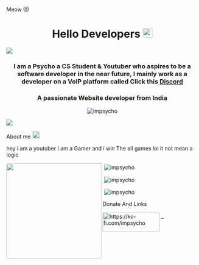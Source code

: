 Meow 😻
<h1 align="center">Hello Developers <img src="https://media.discordapp.net/attachments/864403086516682752/1085123523179188244/68747470733a2f2f656d6f6a69732e736c61636b6d6f6a69732e636f6d2f656d6f6a69732f696d616765732f313537373330353530352f373337332f68616e645f776176652e6769663f31353737333035353035.gif" width="25"/></h1>
<p align="center">

  <a href="https://github.com/ImPsYchoGod"><img src="https://readme-typing-svg.herokuapp.com?font=Time+New+Roman&color=red&size=25&center=true&vCenter=true&width=600&height=100&lines=Hello+Developers;It+me+Psycho;++;FullStack+Developer,;HTML,+CSS,+PHP,+JAVA,+PYTHON;Made+with+love..<3;"></a> 

 </p> 
<h3 align="center">I am a Psycho a CS Student & Youtuber who aspires to be a software developer in the near future, I mainly work as a developer on a VoIP platform called Click this                                           <a href="https://discord.gg/8dF4kudsWx">Discord</a></strong> </h3>

<h3 align="center">A passionate Website developer from India</h3>

<p align="center"> <img src="https://komarev.com/ghpvc/?username=impsycho &label=Profile%20views&color=ff0000&style=flat" alt="impsycho" /> </p>


<p align="left"></a><a href="https://discord.com/users/1056553052850618449"><img src="https://lanyard-profile-readme.vercel.app/api/1056553052850618449?idleMessage=%22May%20The%20Code%20Be%20With%20you%22&borderRadius=25px" /></a> 
</p>   

<p align="center">
  


 About me <img src = "https://cdn.discordapp.com/emojis/1057946941150986260.gif" width=20px>
 
  
  
  hey i am a youtuber I am a Gamer and i win The all games lol it not mean a logic

  
  <img align="left" src="https://media.discordapp.net/attachments/864403086516682752/1085156726111748166/ThriftyEducatedGaur-size_restricted.gif" width = 250px>
  
 

  
  

<p>&nbsp;<img align="center" src="https://github-readme-stats.vercel.app/api?username=impsycho&show_icons=true&locale=en&hide_border=true&background=0D1117&theme=gruvbox" alt="impsycho" /></p>

<p>&nbsp;<img align="center" src="https://github-readme-streak-stats.herokuapp.com/?user=impsycho&theme=gruvbox" alt="impsycho" /></p>

<p>&nbsp;<img align="center" src="https://github-readme-stats.vercel.app/api/top-langs/?username=impsycho&theme=onedark" alt="impsycho" /></p>

Donate And Links
<p align="center">

<a href="https://ko-fi.com/impsycho"> <img align="left" src="https://cdn.ko-fi.com/cdn/kofi3.png?v=3" height="50" width="150" alt="https://ko-fi.com/impsycho" />

   